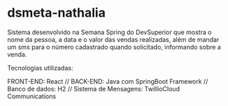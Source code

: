 # dsmeta-nathalia

Sistema desenvolvido na Semana Spring do DevSuperior que mostra o nome da pessoa, a data e o valor das vendas realizadas, além de mandar um sms para o número cadastrado
quando solicitado, informando sobre a venda.

Tecnologias utilizadas:

FRONT-END: React //
BACK-END: Java com SpringBoot Framework // 
Banco de dados: H2 // 
Sistema de Mensagens: TwillioCloud Communications
